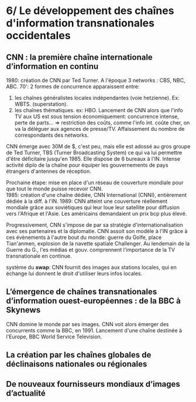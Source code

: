# 6/ Le développement des chaînes d'information transnationales occidentales

## CNN : la première chaîne internationale d’information en continu

1980: création de CNN par Ted Turner. A l'époque 3 networks : CBS, NBC, ABC.
70': 2 formes de concurrence apparaissent entre:

1. les chaînes généralistes locales indépendantes (voie hetzienne). Ex: WBTS. (superstation).
2. les chaînes thématiques. ex: HBO.
Lancement de CNN alors que l'info TV aux US est sous tension économiquement: concurrence intense, perte de parts... => restriction des coûts, comme l'info int. coûte cher, on va la déléguer aux agences de presse/TV. Affaissement du nombre de correspondants des networks.

CNN émerge avec 30M de $, c'est peu, mais elle est adossé au gros groupe de Ted Turner, TBS (Turner Broadcasting System) ce qui va lui permettre d'être déficitaire jusqu'en 1985. Elle dispose de 6 bureaux à l'IN.
Intense activité diplo de la chaîne pour équiper les gouvernements de pays étrangers d'antennes de réception.

Prochaine étape: mise en place d'un réseau de couverture mondiale pour que tout le monde puisse recevoir CNN.  
1985: création d'une chaîne dédiée, CNN International (CNNI), entièrement dédiée à la diff. à l'IN.
1989: CNN atteint une couverture réellement mondiale grâce aux soviétiques qui leur loue leur satellite pour diffusion vers l'Afrique et l'Asie. Les américains demandaient un prix bcp plus élevé.

Progressivement, CNN s'impose de par sa stratégie d'internationalisation avec ses partenaires et la diplomatie. CNN assoit son modèle à l'IN grâce à ces évènements à l'autre bout du monde: guerre du Golfe, place Tian'anmen, explosion de la navette spatiale Challenger. Au lendemain de la Guerre du G., l'es médias et gouv. comprennent l'importance de la TV transnationale en continue.

système du **swap**: CNN fournit des images aux stations locales, qui en échange lui donnent le droit d'utiliser leurs infos locales.

## L’émergence de chaînes transnationales d’information ouest-européennes : de la BBC à Skynews

CNN domine le monde par ses images. CNN voit alors émerger des concurrents comme la BBC, en 1991. Lancement d'une chaîne destinée à l'Europe, BBC World Service Television.

## La création par les chaînes globales de déclinaisons nationales ou régionales

## De nouveaux fournisseurs mondiaux d’images d’actualité
